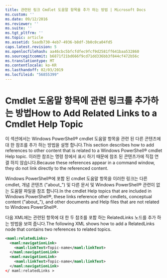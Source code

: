 ```yaml
---
title: 관련된 링크 Cmdlet 도움말 항목을 추가 하는 방법 | Microsoft Docs
ms.custom: ''
ms.date: 09/12/2016
ms.reviewer: ''
ms.suite: ''
ms.tgt_pltfrm: ''
ms.topic: article
ms.assetid: 5aadb730-4eb7-4936-b8df-3b0c0ca04fd5
caps.latest.revision: 5
ms.openlocfilehash: aa46cbc5bfcfdfec9fcf9d2581ff641baa532860
ms.sourcegitcommit: b6871f21bd666f9cd71dd336bb3f844cf472b56c
ms.translationtype: MT
ms.contentlocale: ko-KR
ms.lasthandoff: 02/03/2019
ms.locfileid: "56855399"
---
```

# <a name="how-to-add-related-links-to-a-cmdlet-help-topic"></a><span data-ttu-id="903ad-102">Cmdlet 도움말 항목에 관련 링크를 추가하는 방법</span><span class="sxs-lookup"><span data-stu-id="903ad-102">How to Add Related Links to a Cmdlet Help Topic</span></span>

<span data-ttu-id="903ad-103">이 섹션에서는 Windows PowerShell® cmdlet 도움말 항목을 관련 된 다른 콘텐츠에 대 한 참조를 추가 하는 방법을 설명 합니다.</span><span class="sxs-lookup"><span data-stu-id="903ad-103">This section describes how to add references to other content that is related to a Windows PowerShell® cmdlet Help topic.</span></span> <span data-ttu-id="903ad-104">이러한 참조는 명령 창에서 표시 하기 때문에 참조 된 콘텐츠가에 직접 연결 하지 않습니다.</span><span class="sxs-lookup"><span data-stu-id="903ad-104">Because these references appear in a command window, they do not link directly to the referenced content.</span></span>

<span data-ttu-id="903ad-105">Windows PowerShell®에 포함 된 cmdlet 도움말 항목을 이러한 링크는 다른 cmdlet, 개념 콘텐츠 ("about_") 및 다른 문서 및 Windows PowerShell® 관련이 없는 도움말 파일을 참조 합니다.</span><span class="sxs-lookup"><span data-stu-id="903ad-105">In the cmdlet Help topics that are included in Windows PowerShell®, these links reference other cmdlets, conceptual content ("about_"), and other documents and Help files that are not related to Windows PowerShell®.</span></span>

<span data-ttu-id="903ad-106">다음 XML에는 관련된 항목에 대 한 두 참조를 포함 하는 RelatedLinks 노드를 추가 하는 방법을 보여 줍니다.</span><span class="sxs-lookup"><span data-stu-id="903ad-106">The following XML shows how to add a RelatedLinks node that contains two references to related topics.</span></span>

```xml
<maml:relatedLinks>
  <maml:navigationLink>
    <maml:linkText>Topic-name</maml:linkText>
  </maml:navigationLink>
  <maml:navigationLink>
    <maml:linkText>Topic-name</maml:linkText>
  </maml:navigationLink>
</ maml:relatedLinks >
```



